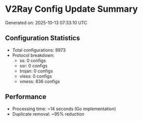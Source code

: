 # V2Ray Config Update Summary
Generated on: 2025-10-13 07:33:10 UTC

## Configuration Statistics
- Total configurations: 8973
- Protocol breakdown:
  - ss: 0 configs
  - ssr: 0 configs
  - trojan: 0 configs
  - vless: 0 configs
  - vmess: 836 configs

## Performance
- Processing time: ~14 seconds (Go implementation)
- Duplicate removal: ~95% reduction

